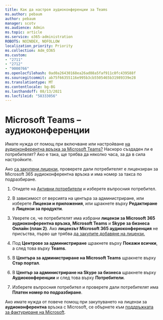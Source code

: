 ```yaml
---
title: Как да настроя аудиоконференции за Teams
ms.author: pebaum
author: pebaum
manager: scotv
ms.audience: Admin
ms.topic: article
ms.service: o365-administration
ROBOTS: NOINDEX, NOFOLLOW
localization_priority: Priority
ms.collection: Adm_O365
ms.custom:
- "2711"
- "2712"
- "9000766"
ms.openlocfilehash: 0ad0a26430168ea26ad08a5faf911c0fc439588f
ms.sourcegitcommit: ab75f66355116e995b3cb5505465b31989339e28
ms.translationtype: MT
ms.contentlocale: bg-BG
ms.lasthandoff: 08/13/2021
ms.locfileid: "58333056"
---
```

# <a name="microsoft-teams--audio-conferencing"></a>Microsoft Teams – аудиоконференции

Имате нужда от помощ при включване или настройване [на аудиоконферентна връзка за Microsoft Teams?](https://docs.microsoft.com/microsoftteams/set-up-audio-conferencing-in-teams)  Наскоро създаден ли е потребителят? Ако е така, ще трябва да няколко часа, за да в сила настройките.

Ако [са закупени лицензи](https://docs.microsoft.com/microsoftteams/set-up-audio-conferencing-in-teams#step-2-get-and-assign-licenses), проверете дали потребителят е лицензиран за Microsoft 365 аудиоконферентна връзка и има номер за такса по подразбиране.

1. Отидете на [Активни потребители](https://admin.microsoft.com/Adminportal/Home?source=applauncher#/users) и изберете въпросния потребител.

2. В зависимост от версията на центъра за администриране, или изберете **Лицензи и приложения**, или щракнете върху **Редактиране** в **Лицензи за продукти**.

3. Уверете се, че потребителят има избрани **лицензи за Microsoft 365 аудиоконферентна връзка, Microsoft Teams** и **Skype за бизнеса Онлайн (план 2)**. Ако **лицензът Microsoft 365 аудиоконференция** не присъства, първо ще трябва [да закупите добавяне на лицензи.](https://docs.microsoft.com/microsoftteams/teams-add-on-licensing/microsoft-teams-add-on-licensing?tabs=small-business)

4. Под **Центрове за администриране** щракнете върху **Покажи всички**, а след това върху **Teams**.

5. В **Центъра за администриране на Microsoft Teams** щракнете върху **Стар портал**.

6. В **Център за администриране на Skype за бизнеса** щракнете върху **Аудиоконференции** и след това върху **Потребители**.

7. Изберете въпросния потребител и проверете дали потребителят има **Платен номер по подразбиране**.

Ако имате нужда от повече помощ при закупуването на лицензи за **аудиоконферентна** връзка с Microsoft, се обърнете към [поддръжката за фактуриране на Microsoft](https://go.microsoft.com/fwlink/p/?linkid=518322).
